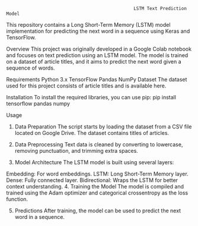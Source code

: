                                                     LSTM Text Prediction Model
This repository contains a Long Short-Term Memory (LSTM) model implementation for predicting the next word in a sequence using Keras and TensorFlow.

Overview
This project was originally developed in a Google Colab notebook and focuses on text prediction using an LSTM model. The model is trained on a dataset of article titles, and it aims to predict the next word given a sequence of words.

Requirements
Python 3.x
TensorFlow
Pandas
NumPy
Dataset
The dataset used for this project consists of article titles and is available here.

Installation
To install the required libraries, you can use pip:
pip install tensorflow pandas numpy

Usage
1. Data Preparation
The script starts by loading the dataset from a CSV file located on Google Drive. The dataset contains titles of articles.

2. Data Preprocessing
Text data is cleaned by converting to lowercase, removing punctuation, and trimming extra spaces.

3. Model Architecture
The LSTM model is built using several layers:

Embedding: For word embeddings.
LSTM: Long Short-Term Memory layer.
Dense: Fully connected layer.
Bidirectional: Wraps the LSTM for better context understanding.
4. Training the Model
The model is compiled and trained using the Adam optimizer and categorical crossentropy as the loss function.

5. Predictions
After training, the model can be used to predict the next word in a sequence.
